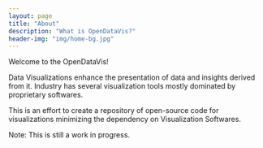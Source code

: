 ```yaml
---
layout: page
title: "About"
description: "What is OpenDataVis?"
header-img: "img/home-bg.jpg"
---
```


Welcome to the OpenDataVis!

Data Visualizations enhance the presentation of data and insights derived from it. Industry has several visualization tools mostly dominated by proprietary softwares.

This is an effort to create a repository of open-source code for visualizations minimizing the dependency on Visualization Softwares.

Note: This is still a work in progress.
